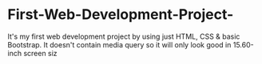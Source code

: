 # First-Web-Development-Project-
It's my first web development project by using just HTML, CSS &amp; basic Bootstrap. It doesn't contain media query so it will only look good in 15.60-inch screen siz
